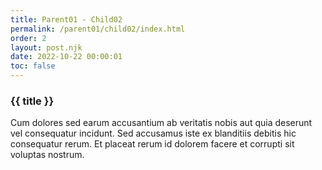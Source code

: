 ```yaml
---
title: Parent01 - Child02
permalink: /parent01/child02/index.html
order: 2
layout: post.njk
date: 2022-10-22 00:00:01
toc: false
---
```


### {{ title }}

Cum dolores sed earum accusantium ab veritatis nobis aut quia deserunt vel consequatur incidunt. Sed accusamus iste ex blanditiis debitis hic consequatur rerum. Et placeat rerum id dolorem facere et corrupti sit voluptas nostrum.
